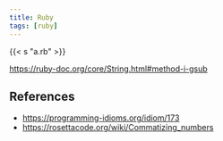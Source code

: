 ```yaml
---
title: Ruby
tags: [ruby]
---
```


{{< s "a.rb" >}}

<https://ruby-doc.org/core/String.html#method-i-gsub>

## References

- <https://programming-idioms.org/idiom/173>
- <https://rosettacode.org/wiki/Commatizing_numbers>
